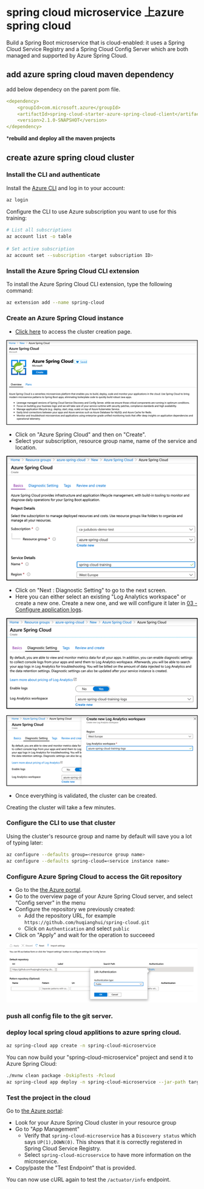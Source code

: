 # spring cloud microservice 上azure spring cloud

Build a Spring Boot microservice that is cloud-enabled: 
it uses a Spring Cloud Service Registry and a Spring Cloud Config Server which are both managed and supported by Azure Spring Cloud.

## add azure spring cloud maven dependency

add below dependecy on the parent pom file.

```yaml
<dependency>
    <groupId>com.microsoft.azure</groupId>
    <artifactId>spring-cloud-starter-azure-spring-cloud-client</artifactId>
    <version>2.1.0-SNAPSHOT</version>
</dependency>
```

***rebuild and deploy all the maven projects**

## create azure spring cloud cluster

### Install the CLI and authenticate

Install the [Azure CLI](https://docs.microsoft.com/en-us/cli/azure/install-azure-cli/?WT.mc_id=azurespringcloud-github-judubois) and log in to your account:

```bash
az login
```

Configure the CLI to use Azure subscription you want to use for this training:

```bash
# List all subscriptions
az account list -o table

# Set active subscription
az account set --subscription <target subscription ID>
```

### Install the Azure Spring Cloud CLI extension

To install the Azure Spring Cloud CLI extension, type the following command:

```bash
az extension add --name spring-cloud
```

### Create an Azure Spring Cloud instance

- [Click here](https://portal.azure.com/?WT.mc_id=azurespringcloud-github-judubois&microsoft_azure_marketplace_ItemHideKey=AppPlatformExtension#blade/Microsoft_Azure_Marketplace/MarketplaceOffersBlade/selectedMenuItemId/home/searchQuery/spring%20cloud) to access the cluster creation page.

![Cluster creation](media/01-create-azure-spring-cloud.png)

- Click on "Azure Spring Cloud" and then on "Create".
- Select your subscription, resource group name, name of the service and location.

![Cluster configuration](media/02-creation-details.png)

- Click on "Next : Diagnostic Setting" to go to the next screen.
- Here you can either select an existing "Log Analytics workspace" or create a new one. Create a new one, and we will configure it later in [03 - Configure application logs](../03-configure-application-logs/README.md).

![Configure Log Analytics](media/03-creation-log-analytics.png)

![Create new Log Analytics](media/04-create-new-log-analytics.png)

- Once everything is validated, the cluster can be created.

Creating the cluster will take a few minutes.

### Configure the CLI to use that cluster

Using the cluster's resource group and name by default will save you a lot of typing later:

```bash
az configure --defaults group=<resource group name>
az configure --defaults spring-cloud=<service instance name>
```

### Configure Azure Spring Cloud to access the Git repository

- Go to the [the Azure portal](https://portal.azure.com/?WT.mc_id=azurespringcloud-github-judubois).
- Go to the overview page of your Azure Spring Cloud server, and select "Config server" in the menu
- Configure the repository we previously created:
  - Add the repository URL, for example `https://github.com/huqianghui/spring-cloud.git`
  - Click on `Authentication` and select `public`
- Click on "Apply" and wait for the operation to succeeed

![Spring Cloud config server](media/02-config-server.png)

### push all config file to the git server.

### deploy local spring cloud applitions to azure spring cloud.

```bash
az spring-cloud app create -n spring-cloud-microservice
```

You can now build your "spring-cloud-microservice" project and send it to Azure Spring Cloud:

```bash
./mvnw clean package -DskipTests -Pcloud
az spring-cloud app deploy -n spring-cloud-microservice --jar-path target/demo-0.0.1-SNAPSHOT.jar
```

### Test the project in the cloud

Go to [the Azure portal](https://portal.azure.com/?WT.mc_id=azurespringcloud-github-judubois):

- Look for your Azure Spring Cloud cluster in your resource group
- Go to "App Management"
  - Verify that `spring-cloud-microservice` has a `Discovery status` which says `UP(1),DOWN(0)`. This shows that it is correctly registered in Spring Cloud Service Registry.
  - Select `spring-cloud-microservice` to have more information on the microservice.
- Copy/paste the "Test Endpoint" that is provided.

You can now use cURL again to test the `/actuator/info` endpoint.

